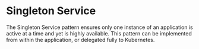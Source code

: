 # Singleton Service

The Singleton Service pattern ensures only one instance of an application is active at a time and yet is highly available. This pattern can be implemented from within the application, or delegated fully to Kubernetes.
